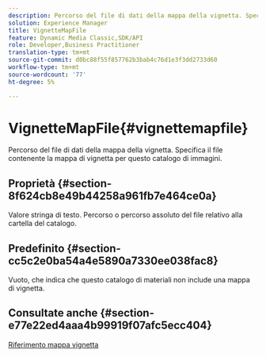 ```yaml
---
description: Percorso del file di dati della mappa della vignetta. Specifica il file contenente la mappa di vignetta per questo catalogo di immagini.
solution: Experience Manager
title: VignetteMapFile
feature: Dynamic Media Classic,SDK/API
role: Developer,Business Practitioner
translation-type: tm+mt
source-git-commit: d0bc88f55f857762b3bab4c76d1e3f3dd2733d60
workflow-type: tm+mt
source-wordcount: '77'
ht-degree: 5%

---
```



# VignetteMapFile{#vignettemapfile}

Percorso del file di dati della mappa della vignetta. Specifica il file contenente la mappa di vignetta per questo catalogo di immagini.

## Proprietà {#section-8f624cb8e49b44258a961fb7e464ce0a}

Valore stringa di testo. Percorso o percorso assoluto del file relativo alla cartella del catalogo.

## Predefinito {#section-cc5c2e0ba54a4e5890a7330ee038fac8}

Vuoto, che indica che questo catalogo di materiali non include una mappa di vignetta.

## Consultate anche {#section-e77e22ed4aaa4b99919f07afc5ecc404}

[Riferimento mappa vignetta](../../../../../ir-api/material-cat/image-rendering-api-ref/c-ir-material-catalog/c-ir-vignette-map-reference/c-ir-vignette-map-reference.md#concept-f9486269f2b04d4cb6750f3af7bf0eb7)
